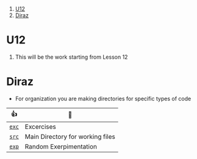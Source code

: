 
1. [U12](#u12)
2. [Diraz](#diraz)


# U12

1. This will be the work starting from Lesson 12

# Diraz 

- For organization you are making directories for specific types of code

👍 | 💯
--- | --- 
[`exc`](./exc/) | Excercises
[`src`](./src/) | Main Directory for working files
[`exp`](./exp/) | Random Exerpimentation


